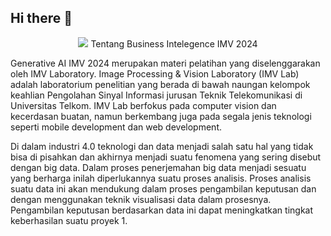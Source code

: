 ## Hi there 👋

<p align="center">
    <img src="https://github.com/Pelatihan-Business-Intelligence-IMV2024/.github/assets/51825907/a6f8f4b7-2a09-4a3c-9e59-9c1a234f5236">
</

## Tentang Business Intelegence IMV 2024

Generative AI IMV 2024 merupakan materi pelatihan yang diselenggarakan oleh IMV Laboratory. Image Processing & Vision Laboratory (IMV Lab) adalah laboratorium penelitian yang berada di bawah naungan kelompok keahlian Pengolahan Sinyal Informasi jurusan Teknik Telekomunikasi di Universitas Telkom. IMV Lab berfokus pada computer vision dan kecerdasan buatan, namun berkembang juga pada segala jenis teknologi seperti mobile development dan web development.

Di dalam industri 4.0 teknologi dan data menjadi salah satu hal yang tidak bisa di pisahkan dan akhirnya menjadi suatu fenomena yang sering disebut dengan big data. Dalam proses penerjemahan big data menjadi sesuatu yang berharga inilah diperlukannya suatu proses analisis. Proses analisis suatu data ini akan mendukung dalam proses pengambilan keputusan dan dengan menggunakan teknik visualisasi data dalam prosesnya. Pengambilan keputusan berdasarkan data ini dapat meningkatkan tingkat keberhasilan suatu proyek 1.
